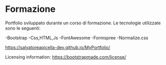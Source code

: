 # Formazione
Portfolio sviluppato durante un corso di formazione.
Le tecnologie utilizzate sono le seguenti:

-Bootstrap
-Css,HTML,Js
-FontAwesome
-Formspree
-Normalize.css

https://salvatoreapicella-dev.github.io/MyPortfolio/

Licensing information: https://bootstrapmade.com/license/
